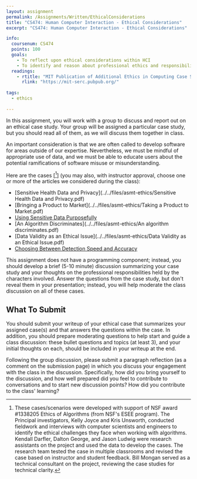 ```yaml
---
layout: assignment
permalink: /Assignments/Written/EthicalConsiderations
title: "CS474: Human Computer Interaction - Ethical Considerations"
excerpt: "CS474: Human Computer Interaction - Ethical Considerations"

info:
  coursenum: CS474
  points: 100
  goals:
    - To reflect upon ethical considerations within HCI
    - To identify and reason about professional ethics and responsibilities in software and computing
  readings:
    - rtitle: "MIT Publication of Additional Ethics in Computing Case Studies"
      rlink: "https://mit-serc.pubpub.org/"    
      
tags:
  - ethics
  
---
```


In this assignment, you will work with a group to discuss and report out on an ethical case study.  Your group will be assigned a particular case study, but you should read all of them, as we will discuss them together in class.

An important consideration is that we are often called to develop software for areas outside of our expertise.  Nevertheless, we must be mindful of appropriate use of data, and we must be able to educate users about the potential ramifications of software misuse or misunderstanding.

Here are the cases \[[^1]\] (you may also, with instructor approval, choose one or more of the articles we considered during the class):

* [Sensitive Health Data and Privacy](../../files/asmt-ethics/Sensitive Health Data and Privacy.pdf)
* [Bringing a Product to Market](../../files/asmt-ethics/Taking a Product to Market.pdf)
* [Using Sensitive Data Purposefully](../../files/asmt-ethics/UsingSensitiveDataPurposefully.pdf)
* [An Algorithm Discriminates](../../files/asmt-ethics/An algorithm discriminates.pdf)
* [Data Validity as an Ethical Issue](../../files/asmt-ethics/Data Validity as an Ethical Issue.pdf)
* [Choosing Between Detection Speed and Accuracy](../../files/asmt-ethics/ChoosingBetweenDetectionSpeedandAccuracy.pdf)

This assignment does not have a programming component; instead, you should develop a brief (5-10 minute) discussion summarizing your case study and your thoughts on the professional responsibilities held by the characters involved.  Answer the questions from the case study, but don't reveal them in your presentation; instead, you will help moderate the class discussion on all of these cases.

## What To Submit
You should submit your writeup of your ethical case that summarizes your assigned case(s) and that answers the questions within the case.  In addition, you should prepare moderating questions to help start and guide a class discussion: these bullet questions and topics (at least 3), and your initial thoughts on each, should be included in your writeup at the end.

Following the group discussion, please submit a paragraph reflection (as a comment on the submission page) in which you discuss your engagement with the class in the discussion.  Specifically, how did you bring yourself to the discussion, and how well prepared did you feel to contribute to conversations and to start new discussion points?  How did you contribute to the class' learning?

[^1]: These cases/scenarios were developed with support of NSF award #1338205 Ethics of Algorithms (from NSF's ESEE program). The Principal investigators, Kelly Joyce and Kris Unsworth, conducted fieldwork and interviews with computer scientists and engineers to identify the ethical challenges they face when working with algorithms. Kendall Darfler, Dalton George, and Jason Ludwig were research assistants on the project and used the data to develop the cases. The research team tested the case in multiple classrooms and revised the case based on instructor and student feedback.  Bill Mongan served as a technical consultant on the project, reviewing the case studies for technical clarity.
